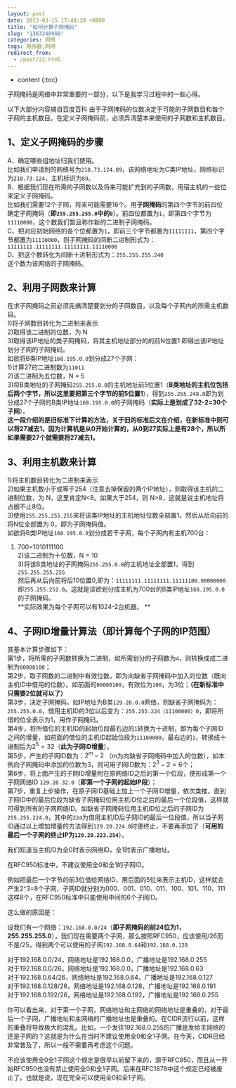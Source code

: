 ```yaml
---
layout: post
date: 2013-03-15 17:48:39 +0800
title: "如何计算子网掩码"
slug: "1363340988"
categories: 网络
tags: 路由器,网络  
redirect_from:
  - /post/22.html
---
```

* content
{:toc}

子网掩码是网络中非常重要的一部分，以下是我学习过程中的一些心得。
<!--more-->
以下大部分内容摘自百度百科
由于子网掩码的位数决定于可能的子网数目和每个子网的主机数目。在定义子网掩码前，必须弄清楚本来使用的子网数和主机数目。

## 1、定义子网掩码的步骤
A、确定哪些组地址归我们使用。  
比如我们申请到的网络号为`210.73.124.89`，该网络地址为C类IP地址，网络标识为`210.73.124`，主机标识为`89`。  
B、根据我们现在所需的子网数以及将来可能扩充到的子网数，用宿主机的一些位来定义子网掩码。  
比如我们需要12个子网，将来可能需要16个。用**子网掩码**的第四个字节的前四位确定子网掩码（**即`255.255.255.0`中的`0`**）。前四位都置为`1`，即第四个字节为`11110000`，这个数我们暂且称作新的二进制子网掩码。  
C、把对应初始网络的各个位都置为`1`，即前三个字节都置为`11111111`，第四个字节都置为`11110000`，则子网掩码的间断二进制形式为：`11111111.11111111.11111111.11110000`  
D、把这个数转化为间断十进制形式为：`255.255.255.240`  
这个数为该网络的子网掩码。  

## 2、利用子网数来计算
在求子网掩码之前必须先搞清楚要划分的子网数目，以及每个子网内的所需主机数目。  
1)将子网数目转化为二进制来表示  
2)取得该二进制的位数，为 N  
3)取得该IP地址的类子网掩码，将其主机地址部分的的前N位置1 即得出该IP地址划分子网的子网掩码。  
如欲将B类IP地址`168.195.0.0`划分成27个子网：  
1)计算27的二进制数为`11011`  
2)该二进制为五位数，N = 5  
3)将B类地址的子网掩码`255.255.0.0`的主机地址前5位置1（**B类地址的主机位包括后两个字节，所以这里要把第三个字节的前5位置1**），得到`255.255.248.0`即为划分成27个子网的B类IP地址`168.195.0.0`的子网掩码（**实际上是划成了32-2=30个子网**）。  
**这一段介绍的是旧标准下计算的方法，关于旧的标准后文在介绍，在新标准中则可以将27减去1，因为计算机是从0开始计算的，从0到27实际上是有28个，所以所如果需要27个就需要将27减去1。**  


## 3、利用主机数来计算
1)将主机数目转化为二进制来表示  
2)如果主机数小于或等于254（注意去掉保留的两个IP地址），则取得该主机的二进制位数，为 N，这里肯定N<8。如果大于254，则 N>8，这就是说主机地址将占据不止8位。  
3)使用`255.255.255.255`来将该类IP地址的主机地址位数全部置1，然后从后向前的将N位全部置为 0，即为子网掩码值。  
如欲将B类IP地址`168.195.0.0`划分成若干子网，每个子网内有主机700台：  
1) 700=1010111100  
2)该二进制为十位数，N = 10  
3)将该B类地址的子网掩码`255.255.0.0`的主机地址全部置1，得到`255.255.255.255`  
然后再从后向前将后10位置0,即为：`11111111.11111111.11111100.00000000`  
即`255.255.252.0`。这就是该欲划分成主机为700台的B类IP地址`168.195.0.0`的子网掩码。  
**实际效果为每个子网可以有1024-2台机器。  **

## 4、子网ID增量计算法（即计算每个子网的IP范围）
其基本计算步骤如下：  
第1步，将所需的子网数转换为二进制，如所需划分的子网数为`4`，则转换成成二进制为`00000100`；  
第2步，取子网数的二进制中有效位数，即为向缺省子网掩码中加入的位数（既向主机ID中借用的位数）。如前面的`00000100`，有效位为`100`，为3位；**（在新标准中只需要2位就可以了）**  
第3步，决定子网掩码。如IP地址为B类`129.20.0.0`网络，则缺省子网掩码为：`255.255.0.0`，借用主机ID的3位以后变为：`255.255.224（11100000）0`，即将所借的位全表示为1，用作子网掩码。  
第4步，将所借位的主机ID的起始位段最右边的`1`转换为十进制，即为每个子网ID之间的增量，如前面的借位的主机ID起始位段为`11100000`，最右边的`1`，转换成十进制后为$`2^5=32`$（**此为子网ID增量**）。  
第5步，产生的子网ID数为：$`2^m-2`$ （m为向缺省子网掩码中加入的位数），如本例向子网掩码中添加的位数为3，则可用子网ID数为：$`2^3-2=6`$个；  
第6步，将上面产生的子网ID增量附在原网络ID之后的第一个位段，便形成第一个子网网络ID `129.20.32.0`（**即第一个子网的起始IP段**）；  
第7步，重复上步操作，在原子网ID基础上加上一个子网ID增量，依次类推，直到子网ID中的最后位段为缺省子网掩码位用主机ID位之后的最后一个位段值，这样就可得到所有的子网网络ID。如缺省子网掩码位用主机ID位之后的子网ID为`255.255.224.0`，其中的`224`为借用主机ID后子网ID的最后一位段值，所以当子网ID通过以上增加增量的方法得到`129.20.224.0`时便终止，不要再添加了（**可用的最后一个子网的终止IP为`129.20.223.254`**）。  

我们知道当主机ID为全0时表示网络ID，全1时表示广播地址。

在RFC950标准中，不建议使用全0和全1的子网ID。

例如把最后一个字节的前3位借给网络ID，用后面的5位来表示主机ID，这样就会产生2^3=8个子网，子网ID就分别为000、001、010、011、100、101、110、111这样8个，在RFC950标准中只能使用中间的6个子网ID。

这么做的原因是：

设我们有一个网络：`192.168.0.0/24`（**即子网掩码的前24位为1，255.255.255.0**），我们现在需要两个子网，那么按照RFC950，应该使用/26而不是/25，得到两个可以使用的子网`192.168.0.64`和`192.168.0.128`

对于192.168.0.0/24，网络地址是192.168.0.0，广播地址是192.168.0.255  
对于192.168.0.0/26，网络地址是192.168.0.0，广播地址是192.168.0.63  
对于192.168.0.64/26，网络地址是192.168.0.64，广播地址是192.168.0.127  
对于192.168.0.128/26，网络地址是192.168.0.128，广播地址是192.168.0.191  
对于192.168.0.192/26，网络地址是192.168.0.192，广播地址是192.168.0.255  

你可以看出来，对于第一个子网，网络地址和主网络的网络地址是重叠的，对于最后一个子网，广播地址和主网络的广播地址也是重叠的。在CIDR流行以前，这样的重叠将导致极大的混乱。比如，一个发往192.168.0.255的广播是发给主网络的还是子网的？这就是为什么在当时不建议使用全0和全1子网。在今天，CIDR已经非常普及了，所以一般不需要再考虑这个问题。

不应该使用全0全1子网这个规定是很早以前留下来的，源于RFC950，而且从一开始RFC950也没有禁止使用全0和全1子网。后来在RFC1878中这个规定已经被废止了。也就是说，现在完全可以使用全0和全1子网。
